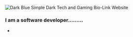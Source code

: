 ![Dark Blue Simple Dark Tech and Gaming Bio-Link Website](https://user-images.githubusercontent.com/94661081/153830696-0d2527f0-c3a0-459b-b227-2b9e292a36a3.png)


### I am a software developer.........

- <!--
- 🔭 I’m currently working on boosting my skills to become a better developer
- 🌱 I’m currently learning REACT

- 👯 I’m looking to collaborate on ...
- 🤔 I’m looking for help with ...
- 💬 Ask me about ...
- 📫 How to reach me: ...
- 😄 Pronouns: ...
- ⚡ Fun fact: ...

**youngking509/youngking509** is a ✨ _special_ ✨ repository because its `README.md` (this file) appears on your GitHub profile.

Here are some ideas to get you started:
-->
